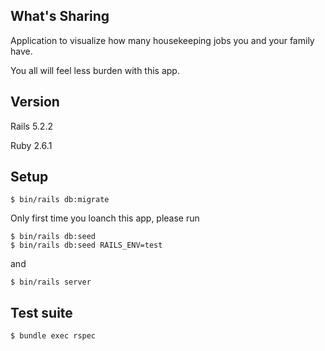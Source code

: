 ## What's Sharing

Application to visualize how many housekeeping jobs you and your family have.

You all will feel less burden with this app.

## Version

Rails 5.2.2

Ruby 2.6.1

## Setup

```
$ bin/rails db:migrate
```
Only first time you loanch this app, please run
```
$ bin/rails db:seed
$ bin/rails db:seed RAILS_ENV=test
```
and

```
$ bin/rails server
```

## Test suite

```
$ bundle exec rspec
```
